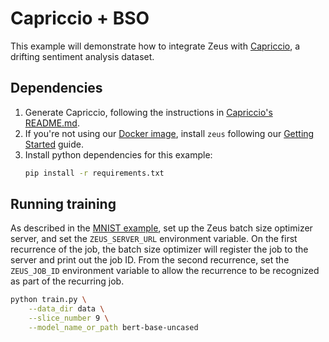 # Capriccio + BSO

This example will demonstrate how to integrate Zeus with [Capriccio](../../../capriccio), a drifting sentiment analysis dataset.

## Dependencies

1. Generate Capriccio, following the instructions in [Capriccio's README.md](../../../capriccio/).
1. If you're not using our [Docker image](https://ml.energy/zeus/getting_started/environment/), install `zeus` following our [Getting Started](https://ml.energy/zeus/getting_started/) guide.
1. Install python dependencies for this example:
    ```sh
    pip install -r requirements.txt
    ```

## Running training

As described in the [MNIST example](../mnist/), set up the Zeus batch size optimizer server, and set the `ZEUS_SERVER_URL` environment variable.
On the first recurrence of the job, the batch size optimizer will register the job to the server and print out the job ID.
From the second recurrence, set the `ZEUS_JOB_ID` environment variable to allow the recurrence to be recognized as part of the recurring job.

```sh
python train.py \
    --data_dir data \
    --slice_number 9 \
    --model_name_or_path bert-base-uncased
```
